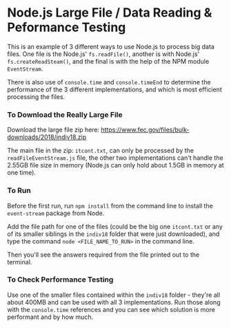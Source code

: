 # Node.js Large File / Data Reading & Peformance Testing

This is an example of 3 different ways to use Node.js to process big data files. One file is the Node.js' `fs.readFile()`, another is with Node.js' `fs.createReadSteam()`, and the final is with the help of the NPM module `EventStream`.

There is also use of `console.time` and `console.timeEnd` to determine the performance of the 3 different implementations, and which is most efficient processing the files.

### To Download the Really Large File
Download the large file zip here: https://www.fec.gov/files/bulk-downloads/2018/indiv18.zip

The main file in the zip: `itcont.txt`, can only be processed by the `readFileEventStream.js` file, the other two implementations can't handle the 2.55GB file size in memory (Node.js can only hold about 1.5GB in memory at one time).

### To Run
Before the first run, run `npm install` from the command line to install the `event-stream` package from Node.

Add the file path for one of the files (could be the big one `itcont.txt` or any of its smaller siblings in the `indiv18` folder that were just downloaded), and type the command `node <FILE_NAME_TO_RUN>` in the command line.

Then you'll see the answers required from the file printed out to the terminal.

### To Check Performance Testing
Use one of the smaller files contained within the `indiv18` folder - they're all about 400MB and can be used with all 3 implementations. Run those along with the `console.time` references and you can see which solution is more performant and by how much.

